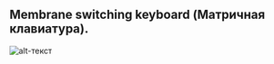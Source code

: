 ## Membrane switching keyboard (Матричная клавиатура).  

![alt-текст](https://github.com/PivnevNikolay/Segger_Embedded_Studio_for_Nuvoton/tree/master/004_Membrane_switching_keyboard/photos/001.jpg "Keypad Scan")   

